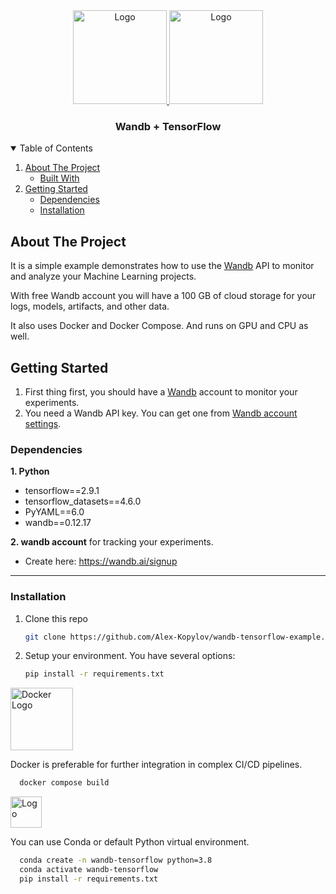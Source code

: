 <div align="center">
<a href="https://wandb.ai">
    <img src="https://raw.githubusercontent.com/wandb/assets/main/wandb-dots-logo.svg" alt="Logo" width="150" height="150">
  </a>
  <a href="https://tensorflow.org">
    <img src="https://upload.wikimedia.org/wikipedia/commons/2/2d/Tensorflow_logo.svg" alt="Logo" width="150" height="150">
  </a>
<h3 align="center">Wandb + TensorFlow</h3>
</div>

<!-- TABLE OF CONTENTS -->
<details open="open">
  <summary>Table of Contents</summary>
  <ol>
    <li>
      <a href="#about-the-project">About The Project</a>
      <ul>
        <li><a href="#built-with">Built With</a></li>
      </ul>
    </li>
    <li>
      <a href="#getting-started">Getting Started</a>
      <ul>
        <li><a href="#dependencies">Dependencies</a></li>
        <li><a href="#installation">Installation</a></li>
      </ul>
    </li>
  </ol>
</details>



<!-- ABOUT THE PROJECT -->
## About The Project

It is a simple example demonstrates how to use the [Wandb](https://wandb.ai) API to monitor and analyze your Machine Learning projects.

With free Wandb account you will have a 100 GB of cloud storage for your logs, models, artifacts, and other data.

It also uses Docker and Docker Compose. And runs on GPU and CPU as well.

<!-- GETTING STARTED -->
## Getting Started

1. First thing first, you should have a [Wandb](https://wandb.ai) account to monitor your experiments.
2. You need a Wandb API key. You can get one from [Wandb account settings](https://wandb.ai/settings).


### Dependencies

**1. Python**
* tensorflow==2.9.1
* tensorflow_datasets==4.6.0
* PyYAML==6.0
* wandb==0.12.17 

**2. wandb account** for tracking your experiments.

* Create here: https://wandb.ai/signup

****



### Installation

1. Clone this repo
   ```sh
   git clone https://github.com/Alex-Kopylov/wandb-tensorflow-example.git
   ```
2. Setup your environment. You have several options:
   ```sh
   pip install -r requirements.txt
   ```

<a href="https://docs.docker.com/compose/">
    <img src="https://upload.wikimedia.org/wikipedia/commons/4/4e/Docker_%28container_engine%29_logo.svg" alt="Docker Logo" height="100">
</a>

Docker is preferable for further integration in complex CI\/CD pipelines.
```sh
  docker compose build
  ```

<a href="https://docs.conda.io/en/latest/">
    <img src="https://upload.wikimedia.org/wikipedia/commons/e/ea/Conda_logo.svg" alt="Logo" height="50">
</a>

You can use Conda or default Python virtual environment.

```sh
  conda create -n wandb-tensorflow python=3.8
  conda activate wandb-tensorflow
  pip install -r requirements.txt
  ```